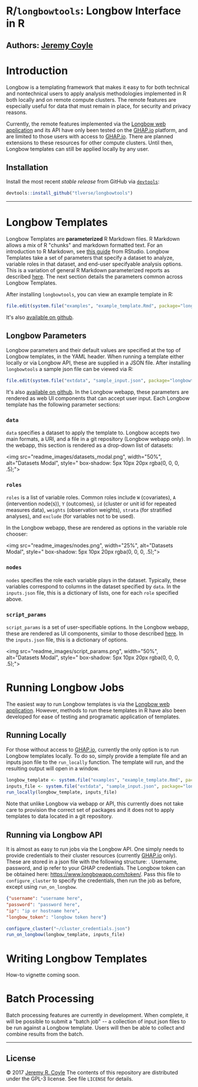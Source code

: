 
<!-- README.md is generated from README.Rmd. Please edit that file -->
R/`longbowtools`: Longbow Interface in R
========================================

**Authors:** [Jeremy Coyle](https://github.com/jeremyrcoyle)
------------------------------------------------------------

Introduction
============

Longbow is a templating framework that makes it easy to for both technical and nontechnical users to apply analysis methodologies implemented in R both locally and on remote compute clusters. The remote features are especially useful for data that must remain in place, for security and privacy reasons.

Currently, the remote features implemented via the [Longbow web application](http://www.longbowapp.com) and its API have only been tested on the [GHAP.io](https://www.ghap.io) platform, and are limited to those users with access to [GHAP.io](https://www.ghap.io). There are planned extensions to these resources for other compute clusters. Until then, Longbow templates can still be applied locally by any user.

Installation
------------

Install the most recent *stable release* from GitHub via [`devtools`](https://www.rstudio.com/products/rpackages/devtools/):

``` r
devtools::install_github("tlverse/longbowtools")
```

------------------------------------------------------------------------

Longbow Templates
=================

Longbow Templates are **parameterized** R Markdown files. R Markdown allows a mix of R "chunks" and markdown formatted text. For an introduction to R Markdown, see [this guide](https://rmarkdown.rstudio.com/lesson-1.html) from RStudio. Longbow Templates take a set of parameters that specify a dataset to analyze, variable roles in that dataset, and end-user specifyable analysis options. This is a variation of general R Markdown parameterized reports as described [here](https://rmarkdown.rstudio.com/developer_parameterized_reports.html). The next section details the parameters common across Longbow Templates.

After installing `longbowtools`, you can view an example template in R:

``` r
file.edit(system.file("examples", "example_template.Rmd", package="longbowtools"))
```

It's also [available on github](https://raw.githubusercontent.com/tlverse/longbowtools/master/inst/examples/example_template.Rmd).

Longbow Parameters
------------------

Longbow parameters and their default values are specified at the top of Longbow templates, in the YAML header. When running a template either locally or via Longbow API, these are supplied in a JSON file. After installing `longbowtools` a sample json file can be viewed via R:

``` r
file.edit(system.file("extdata", "sample_input.json", package="longbowtools"))
```

It's also [available on github](https://github.com/tlverse/longbowtools/blob/master/inst/extdata/sample_input.json). In the Longbow webapp, these parameters are rendered as web UI components that can accept user input. Each Longbow template has the following parameter sections:

### `data`

`data` specifies a dataset to apply the template to. Longbow accepts two main formats, a URI, and a file in a git repository (Longbow webapp only). In the webapp, this section is rendered as a drop-down list of datasets:

<img src="readme_images/datasets_modal.png", width="50%", alt="Datasets Modal", 
style=" box-shadow: 5px 10px 20px rgba(0, 0, 0, .5);">

### `roles`

`roles` is a list of variable roles. Common roles include `W` (covariates), `A` (intervention node(s)), `Y` (outcomes), `id` (cluster or unit id for repeated measures data), `weights` (observation weights), `strata` (for stratified analyses), and `exclude` (for variables not to be used).

In the Longbow webapp, these are rendered as options in the variable role chooser:

<img src="readme_images/nodes.png", width="25%", alt="Datasets Modal", 
style=" box-shadow: 5px 10px 20px rgba(0, 0, 0, .5);">

### `nodes`

`nodes` specifies the role each variable plays in the dataset. Typically, these variables correspond to columns in the dataset specified by `data`. In the `inputs.json` file, this is a dictionary of lists, one for each `role` specified above.

### `script_params`

`script_params` is a set of user-specifiable options. In the Longbow webapp, these are rendered as UI components, similar to those described [here](https://rmarkdown.rstudio.com/developer_parameterized_reports.html). In the `inputs.json` file, this is a dictionary of options.

<img src="readme_images/script_params.png", width="50%", alt="Datasets Modal", 
style=" box-shadow: 5px 10px 20px rgba(0, 0, 0, .5);">

Running Longbow Jobs
====================

The easiest way to run Longbow templates is via the [Longbow web application](http://www.longbowapp.com). However, methods to run these templates in R have also been developed for ease of testing and programatic application of templates.

Running Locally
---------------

For those without access to [GHAP.io](https://www.ghap.io), currently the only option is to run Longbow templates locally. To do so, simply provide a template file and an inputs json file to the `run_locally` function. The template will run, and the resulting output will open in a window.

``` r
longbow_template <- system.file("examples", "example_template.Rmd", package="longbowtools")
inputs_file <- system.file("extdata", "sample_input.json", package="longbowtools")
run_locally(longbow_template, inputs_file)
```

Note that unlike Longbow via webapp or API, this currently does not take care to provision the correct set of packages and it does not to apply templates to data located in a git repository.

Running via Longbow API
-----------------------

It is almost as easy to run jobs via the Longbow API. One simply needs to provide credentials to their cluster resources (currently [GHAP.io](https://www.ghap.io) only). These are stored in a json file with the following structure: . Username, password, and ip refer to your GHAP credentials. The Longbow token can be obtained here: <https://www.longbowapp.com/token/>. Pass this file to `configure_cluster` to specify the credentials, then run the job as before, except using `run_on_longbow`.

``` json
{"username": "username here", 
"password": "password here", 
"ip": "ip or hostname here",
"longbow_token": "longbow token here"}
```

``` r
configure_cluster("~/cluster_credentials.json")
run_on_longbow(longbow_template, inputs_file)
```

Writing Longbow Templates
=========================

How-to vignette coming soon.

Batch Processing
================

Batch processing features are currently in development. When complete, it will be possible to submit a "batch job" -- a collection of input json files to be run against a Longbow template. Users will then be able to collect and combine results from the batch.

------------------------------------------------------------------------

License
-------

© 2017 [Jeremy R. Coyle](https://github.com/jeremyrcoyle) The contents of this repository are distributed under the GPL-3 license. See file `LICENSE` for details.
